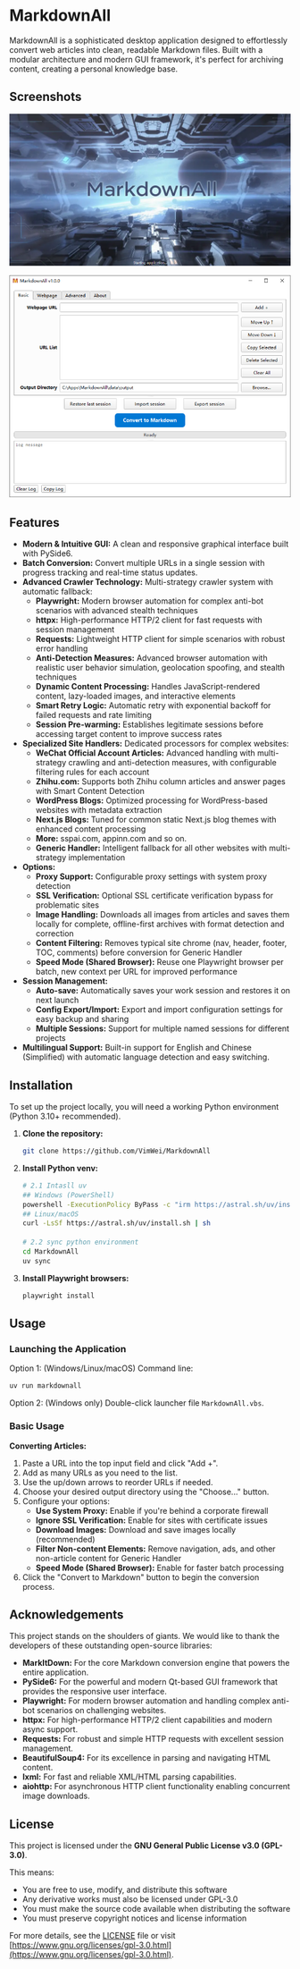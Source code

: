 # MarkdownAll

MarkdownAll is a sophisticated desktop application designed to effortlessly convert web articles into clean, readable Markdown files. Built with a modular architecture and modern GUI framework, it's perfect for archiving content, creating a personal knowledge base.

## Screenshots

![Splash Screen](src/markdownall/ui/assets/screenshot_splash.webp)

![Main Application Window](src/markdownall/ui/assets/screenshot.webp)

## Features

* **Modern & Intuitive GUI:** A clean and responsive graphical interface built with PySide6.
* **Batch Conversion:** Convert multiple URLs in a single session with progress tracking and real-time status updates.
* **Advanced Crawler Technology:** Multi-strategy crawler system with automatic fallback:
    * **Playwright:** Modern browser automation for complex anti-bot scenarios with advanced stealth techniques
    * **httpx:** High-performance HTTP/2 client for fast requests with session management
    * **Requests:** Lightweight HTTP client for simple scenarios with robust error handling
    * **Anti-Detection Measures:** Advanced browser automation with realistic user behavior simulation, geolocation spoofing, and stealth techniques
    * **Dynamic Content Processing:** Handles JavaScript-rendered content, lazy-loaded images, and interactive elements
    * **Smart Retry Logic:** Automatic retry with exponential backoff for failed requests and rate limiting
    * **Session Pre-warming:** Establishes legitimate sessions before accessing target content to improve success rates
* **Specialized Site Handlers:** Dedicated processors for complex websites:
    * **WeChat Official Account Articles:** Advanced handling with multi-strategy crawling and anti-detection measures, with configurable filtering rules for each account
    * **Zhihu.com:** Supports both Zhihu column articles and answer pages with Smart Content Detection
    * **WordPress Blogs:** Optimized processing for WordPress-based websites with metadata extraction
    * **Next.js Blogs:** Tuned for common static Next.js blog themes with enhanced content processing
    * **More:** sspai.com, appinn.com and so on.
    * **Generic Handler:** Intelligent fallback for all other websites with multi-strategy implementation
* **Options:**
    * **Proxy Support:** Configurable proxy settings with system proxy detection
    * **SSL Verification:** Optional SSL certificate verification bypass for problematic sites
    * **Image Handling:** Downloads all images from articles and saves them locally for complete, offline-first archives with format detection and correction
    * **Content Filtering:** Removes typical site chrome (nav, header, footer, TOC, comments) before conversion for Generic Handler
    * **Speed Mode (Shared Browser):** Reuse one Playwright browser per batch, new context per URL for improved performance
* **Session Management:**
    * **Auto-save:** Automatically saves your work session and restores it on next launch
    * **Config Export/Import:** Export and import configuration settings for easy backup and sharing
    * **Multiple Sessions:** Support for multiple named sessions for different projects
* **Multilingual Support:** Built-in support for English and Chinese (Simplified) with automatic language detection and easy switching.

## Installation

To set up the project locally, you will need a working Python environment (Python 3.10+ recommended).

1. **Clone the repository:**
   ```bash
   git clone https://github.com/VimWei/MarkdownAll
   ```
2. **Install Python venv:**
   ```bash
   # 2.1 Intasll uv
   ## Windows (PowerShell)
   powershell -ExecutionPolicy ByPass -c "irm https://astral.sh/uv/install.ps1 | iex"
   ## Linux/macOS
   curl -LsSf https://astral.sh/uv/install.sh | sh

   # 2.2 sync python environment
   cd MarkdownAll
   uv sync
   ```
3. **Install Playwright browsers:**
   ```bash
   playwright install
   ```

## Usage

### Launching the Application

Option 1: (Windows/Linux/macOS) Command line:
```bash
uv run markdownall
```
Option 2: (Windows only) Double-click launcher file `MarkdownAll.vbs`.

### Basic Usage

**Converting Articles:**
1. Paste a URL into the top input field and click "Add +".
2. Add as many URLs as you need to the list.
3. Use the up/down arrows to reorder URLs if needed.
4. Choose your desired output directory using the "Choose..." button.
5. Configure your options:
   * **Use System Proxy:** Enable if you're behind a corporate firewall
   * **Ignore SSL Verification:** Enable for sites with certificate issues
   * **Download Images:** Download and save images locally (recommended)
   * **Filter Non-content Elements:** Remove navigation, ads, and other non-article content for Generic Handler
   * **Speed Mode (Shared Browser):** Enable for faster batch processing
6. Click the "Convert to Markdown" button to begin the conversion process.

## Acknowledgements

This project stands on the shoulders of giants. We would like to thank the developers of these outstanding open-source libraries:

* **MarkItDown:** For the core Markdown conversion engine that powers the entire application.
* **PySide6:** For the powerful and modern Qt-based GUI framework that provides the responsive user interface.
* **Playwright:** For modern browser automation and handling complex anti-bot scenarios on challenging websites.
* **httpx:** For high-performance HTTP/2 client capabilities and modern async support.
* **Requests:** For robust and simple HTTP requests with excellent session management.
* **BeautifulSoup4:** For its excellence in parsing and navigating HTML content.
* **lxml:** For fast and reliable XML/HTML parsing capabilities.
* **aiohttp:** For asynchronous HTTP client functionality enabling concurrent image downloads.

## License

This project is licensed under the **GNU General Public License v3.0 (GPL-3.0)**. 

This means:
- You are free to use, modify, and distribute this software
- Any derivative works must also be licensed under GPL-3.0
- You must make the source code available when distributing the software
- You must preserve copyright notices and license information

For more details, see the [LICENSE](LICENSE) file or visit [https://www.gnu.org/licenses/gpl-3.0.html](https://www.gnu.org/licenses/gpl-3.0.html).
